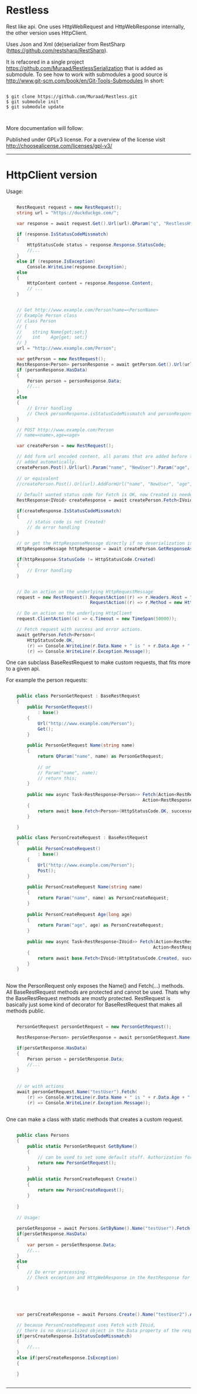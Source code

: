 Restless
========

Rest like api.
One uses HttpWebRequest and HttpWebResponse internally, the other version uses HttpClient.


Uses Json and Xml (de)serializer from RestSharp (https://github.com/restsharp/RestSharp).

It is refacored in a single project https://github.com/Muraad/RestlessSerialization 
that is added as submodule.
To see how to work with submodules a good source is  http://www.git-scm.com/book/en/Git-Tools-Submodules 
In short:

```

$ git clone https://github.com/Muraad/Restless.git
$ git submodule init
$ git submodule update 

    
```
More documentation will follow:

Published under GPLv3 license. 
For a overview of the license visit 
http://choosealicense.com/licenses/gpl-v3/

----------------------------------------------------

HttpClient version 
=======

Usage:

```c#

    RestRequest request = new RestRequest();
    string url = "https://duckduckgo.com/";

    var response = await request.Get().Url(url).QParam("q", "RestlessHttpClient").Fetch<IVoid>();

    if (response.IsStatusCodeMissmatch)
    {
        HttpStatusCode status = response.Response.StatusCode;
        //...
    }
    else if (response.IsException)
        Console.WriteLine(response.Exception);
    else
    {
        HttpContent content = response.Response.Content;
        // ...
    }


    // Get http://www.example.com/Person?name=<PersonName> 
    // Example Person class 
    // class Person
    // {
    //    string Name{get;set;}
    //    int    Age{get; set;}
    // }
    url = "http://www.example.com/Person";

    var getPerson = new RestRequest();
    RestResponse<Person> personResponse = await getPerson.Get().Url(url).QParam("name", "TestUser").Fetch<Person>();
    if (personResponse.HasData)
    {
        Person person = personResponse.Data;
        //...
    }
    else
    {
        // Error handling
        // Check personResponse.isStatusCodeMissmatch and personResponse.isException
    }

    // POST http://www.example.com/Person
    // name=<name>,age=<age>

    var createPerson = new RestRequest();

    // Add form url encoded content, all params that are added before the AddFormUrl call will be
    // added automatically. 
    createPerson.Post().Url(url).Param("name", "NewUser").Param("age", 99).AddFormUrl();  
    
    // or equivalent
    //createPerson.Post().Url(url).AddFormUrl("name", "NewUser", "age", 99.ToString());        
    
    // Default wanted status code for Fetch is OK, now Created is needed to indicate success.
    RestResponse<IVoid> createResponse = await createPerson.Fetch<IVoid>(HttpStatusCode.Created);

    if(createResponse.IsStatusCodeMissmatch)
    {
        // status code is not Created!
        // do error handling
    }

    // or get the HttpResponseMessage directly if no deserialization is needed.
    HttpResponseMessage httpResponse = await createPerson.GetResponseAsync();

    if(httpResponse.StatusCode != HttpStatusCode.Created)
    {
        // Error handling
    }


    // Do an action on the underlying HttpRequestMessage
    request = new RestRequest().RequestAction((r) => r.Headers.Host = "http://www.test.com").
                                RequestAction((r) => r.Method = new HttpMethod("GET"));

    // Do an action on the underlying HttpClient
    request.ClientAction((c) => c.Timeout = new TimeSpan(50000));

    // Fetch request with success and error actions.
    await getPerson.Fetch<Person>(
        HttpStatusCode.OK, 
        (r) => Console.WriteLine(r.Data.Name + " is " + r.Data.Age + " years old."), 
        (r) => Console.WriteLine(r.Exception.Message));

```


One can subclass BaseRestRequest to make custom requests, that fits more to a given api.

For example the person requests:

```c#

    public class PersonGetRequest : BaseRestRequest
    {
        public PersonGetRequest() 
            : base()
        {
            Url("http://www.example.com/Person");
            Get();
        }
    
        public PersonGetRequest Name(string name)
        {
            return QParam("name", name) as PersonGetRequest;
        
            // or
            // Param("name", name);
            // return this;
        }
    
        public new async Task<RestResponse<Person>> Fetch(Action<RestResponse<Person>> successAction = null,
                                                    Action<RestResponse<Person>> errorAction = null)
        {
            return await base.Fetch<Person>(HttpStatusCode.OK, successAction, errorAction);
        }

    }

    public class PersonCreateRequest : BaseRestRequest
    {
        public PersonCreateRequest() 
            : base()
        {
            Url("http://www.example.com/Person");
            Post();
        }
    
        public PersonCreateRequest Name(string name)
        {
            return Param("name", name) as PersonCreateRequest;
        }
    
        public PersonCreateRequest Age(long age)
        {
            return Param("age", age) as PersonCreateRequest;
        }
    
        public new async Task<RestResponse<IVoid>> Fetch(Action<RestResponse<IVoid>> successAction = null,
                                                        Action<RestResponse<IVoid>> errorAction = null)
        {
            return await base.Fetch<IVoid>(HttpStatusCode.Created, successAction, errorAction);
        }    
    }
    
```


Now the PersonRequest only exposes the Name() and Fetch(...) methods. 
All BaseRestRequest methods are protected and cannot be used.
Thats why the BaseRestRequest methods are mostly protected.
RestRequest is basically just some kind of decorator for BaseRestRequest that makes all methods public.

```c#

    PersonGetRequest personGetRequest = new PersonGetRequest();

    RestResponse<Person> persGetResponse = await personGetRequest.Name("testUser").Fetch();

    if(persGetResponse.HasData)
    {
        Person person = persGetResponse.Data;
        //...
    }
    
    
    // or with actions
    await personGetRequest.Name("testUser").Fetch(
        (r) => Console.WriteLine(r.Data.Name + " is " + r.Data.Age + " years old."),
        (r) => Console.WriteLine(r.Exception.Message));
 
```


One can make a class with static methods that creates a custom request.

```c#

    public class Persons
    {
        public static PersonGetRequest GetByName()
        {
            // can be used to set some default stuff. Authorization for example.
            return new PersonGetRequest();
        }
    
        public static PersonCreateRequest Create()
        {
            return new PersonCreateRequest();
        }
    
    }
        
    // Usage:
    
    persGetResponse = await Persons.GetByName().Name("testUser").Fetch();
    if(persGetResponse.HasData)
    {
        var person = persGetResponse.Data;
        //...
    }
    else
    {
        // Do error processing. 
        // Check exception and HttpWebResponse in the RestResponse for example..

    }




    var persCreateResponse = await Persons.Create().Name("testUser2").Age(42).Fetch();

    // because PersonCreateRequest uses Fetch with IVoid,
    // there is no deserialized object in the Data property of the response.
    if(persCreateResponse.IsStatusCodeMissmatch)
    {
        //...
    }
    else if(persCreateResponse.IsException)
    {

    }
    

```

-----------------------------------------------------


    
